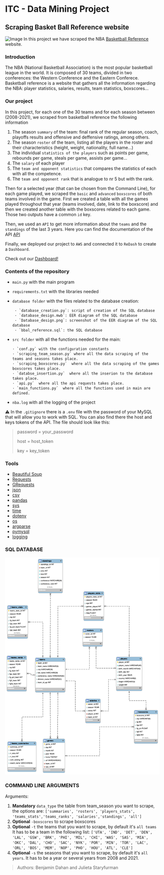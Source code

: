 # ITC - Data Mining Project
## Scraping Basket Ball Reference website
![Image](https://www.basketballnetwork.net/app/uploads/2021/03/Michael-Jordan-The-Last-Shot-min.jpeg)
In this project we have scraped the NBA [Basketball Reference](https://www.basketball-reference.com/teams/) website.

### Introduction
The NBA (National Basketball Association) is the most popular basketball league in the world. 
It is composed of 30 teams, divided in two conferences: the Western Conference and the Eastern Conferece.
Basketball reference is a website that gathers all the information regarding the NBA: player statistics, salaries, results, team statistics, boxscores...

### Our project
In this project, for each one of the 30 teams and for each season between (2008-2021), we scraped from basketball reference the following information
1. The season `summary` of the team: final rank of the regular season, coach, playoffs results and offensive and deffensive ratings, among others. 
2. The season `roster` of the team, listing all the players in the roster and their characteristics (height, weight, nationality, full name...)
3. The individual `statistics of the players` such as points per game, rebounds per game, steals per game, assists per game...
4. The `salary` of each player 
5. The `team and opponent statistics` that compares the statistics of each with all the competence.
6. The `team and opponent rank` that is analogue to nr 5 but with the rank.

Then for a selected year (that can be chosen from the Command Line), for each game played, we scraped the `basic` and `advanced` `boxscores` of both teams involved in the game. 
First we created a table with all the games played throughout that year (teams involved, date, link to the boxscore) and then we created another table with the boxscores related to each game. Those two outputs have a common `id` key.

Then, we used an `API` to get more information about the `teams` and the `standings` of the last 3 years.
Here you can find the documentation of the API [API](https://rapidapi.com/api-sports/api/api-nba/)

Finally, we deployed our project to `AWS` and connected it to `ReDash` to create a `Dashboard`.

Check out our [Dashboard!](http://ec2-54-219-2-194.us-west-1.compute.amazonaws.com/public/dashboards/iMhgvgCK9mJYEw2ItvNiBorN5dczS0fXbA5f7ngs?org_slug=default)

### Contents of the repository
- `main.py` with the main program
- `requirements.txt` with the libraries needed
- `database folder` with the files related to the database creation:

       · `database_creation.py`: script of creation of the SQL database
       · `database_design.mwb`: EER diagram of the SQL database
       · `Database_design.png`: screenshot of the EER diagram of the SQL database
       · `bbal_reference.sql`: the SQL database
- `src folder` with all the functions needed for the main:

      · `conf.py` with the configuration constants
      · `scraping_team_season.py` where all the data scraping of the teams and seasons takes place.
      · `scraping_boxscores.py`  where all the data scraping of the games boxscores takes place.
      · `databse_insertion.py`  where all the inserion to the database takes place.
      · `api.py`  where all the api requests takes place.
      · `main_functions.py`  where all the functions used in main are defined.

- `nba.log` with all the logging of the project

⚠️ In the `.gitignore` there is a `.env` file with the password of your MySQL that will allow you to work with SQL.
You can also find there the host and keys tokens of the API.
The file should look like this:
> password = your_password
> 
> host = host_token
> 
>key = key_token


### Tools
- [Beautiful Soup](https://beautiful-soup-4.readthedocs.io/en/latest/)
- [Requests](https://docs.python-requests.org/en/latest/)
- [GRequests](https://pypi.org/project/requests/)
- [json](https://docs.python.org/3/library/json.html)
- [csv](https://docs.python.org/3/library/csv.html)
- [pandas](https://pandas.pydata.org/docs/)
- [sys](https://docs.python.org/3/library/sys.html)
- [time](https://docs.python.org/3/library/time.html)
- [dotenv](https://www.npmjs.com/package/dotenv)
- [os](https://docs.python.org/3/library/os.html)
- [argparse](https://docs.python.org/3/library/argparse.html)
- [pymysql](https://pymysql.readthedocs.io/en/latest/)
- [logging](https://docs.python.org/3/library/logging.html)

### SQL DATABASE

![SQL_DB](database/Database_design.png)

### COMMAND LINE ARGUMENTS
Arguments: 
1. **Mandatory** `data_type` the table from team_season you want to scrape, the options are:
`['summaries', 'rosters', 'players_stats', 'teams_stats','teams_ranks', 'salaries','standings', 'all']`
2. **Optional** `-boxscores` to scrape boxscores 
3. **Optional** `-t` the teams that you want to scrape, by default it's `all teams`
It has to be a team in the following list: 
`['UTA', 'IND', 'DET', 'DEN', 'LAL', 'GSW', 'BRK', 'PHI', 'MIL', 'CHI', 'WAS', 'SAS', 'MIA', 'OKC', 'DAL', 'CHO', 'SAC', 'NYK', 'POR', 'MIN', 'TOR', 'LAC', 'ORL', 'BOS', 'MEM', 'NOP', 'PHO', 'HOU', 'ATL', 'CLE']`
5. **Optional** `-s` the seasons that you want to scrape, by default it's `all years`. 
It has to be a year or several years from 2008 and 2021.




> Authors: Benjamin Dahan and Julieta Staryfurman 